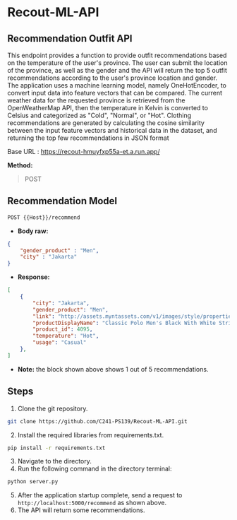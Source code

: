 # Recout-ML-API

## Recommendation Outfit API
This endpoint provides a function to provide outfit recommendations based on the temperature of the user's province. The user can submit the location of the province, as well as the gender and the API will return the top 5 outfit recommendations according to the user's province location and gender. The application uses a machine learning model, namely OneHotEncoder, to convert input data into feature vectors that can be compared. The current weather data for the requested province is retrieved from the OpenWeatherMap API, then the temperature in Kelvin is converted to Celsius and categorized as "Cold", "Normal", or "Hot". Clothing recommendations are generated by calculating the cosine similarity between the input feature vectors and historical data in the dataset, and returning the top few recommendations in JSON format

Base URL : https://recout-hmuyfxp55a-et.a.run.app/

**Method:**
>POST

## **Recommendation Model**
```bash
POST {{Host}}/recommend
```
- **Body raw:**
```JSON
{
    "gender_product" : "Men",
    "city" : "Jakarta"
}
```
- **Response:**
```JSON
[
    {
        "city": "Jakarta",
        "gender_product": "Men",
        "link": "http://assets.myntassets.com/v1/images/style/properties/01dbbbcddf07e76cb9eeb46db9f42606_images.jpg",
        "productDisplayName": "Classic Polo Men's Black With White Stripes T-shirt",
        "product_id": 4095,
        "temperature": "Hot",
        "usage": "Casual"
    },
]
```
- **Note:** the block shown above shows 1 out of 5 recommendations.

## Steps
1. Clone the git repository.
```bash
git clone https://github.com/C241-PS139/Recout-ML-API.git
```
2. Install the required libraries from requirements.txt.
```bash
pip install -r requirements.txt
```
3. Navigate to the directory.
4. Run the following command in the directory terminal:
```bash
python server.py
```
5. After the application startup complete, send a request to ```http://localhost:5000/recommend``` as shown above.
6. The API will return some recommendations.
